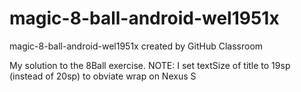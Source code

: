 # magic-8-ball-android-wel1951x
magic-8-ball-android-wel1951x created by GitHub Classroom

My solution to the 8Ball exercise.
NOTE: I set textSize of title to 19sp (instead of 20sp) to obviate wrap on Nexus S
